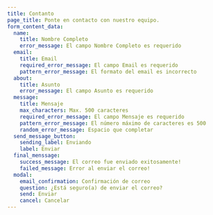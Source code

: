```yaml
---
title: Contanto
page_title: Ponte en contacto con nuestro equipo.
form_content_data:
  name: 
    title: Nombre Completo
    error_message: El campo Nombre Completo es requerido
  email: 
    title: Email
    required_error_message: El campo Email es requerido
    pattern_error_message: El formato del email es incorrecto
  about: 
    title: Asunto
    error_message: El campo Asunto es requerido
  message: 
    title: Mensaje
    max_characters: Max. 500 caracteres
    required_error_message: El campo Mensaje es requerido
    pattern_error_message: El número máximo de caracteres es 500
    random_error_message: Espacio que completar
  send_message_button:
    sending_label: Enviando 
    label: Enviar
  final_menssage:
    success_message: El correo fue enviado exitosamente!
    failed_message: Error al enviar el correo!
  modal:
    email_confirmation: Confirmación de correo
    question: ¿Está seguro(a) de enviar el correo?
    send: Enviar
    cancel: Cancelar 
---
```

